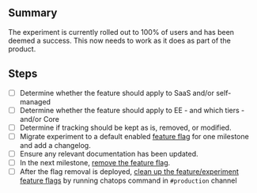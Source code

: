 <!-- Title suggestion: [Experiment Name] Successful Cleanup -->

## Summary

The experiment is currently rolled out to 100% of users and has been deemed a success.
This now needs to work as it does as part of the product.

## Steps

- [ ] Determine whether the feature should apply to SaaS and/or self-managed
- [ ] Determine whether the feature should apply to EE - and which tiers - and/or Core
- [ ] Determine if tracking should be kept as is, removed, or modified.
- [ ] Migrate experiment to a default enabled [feature flag](https://docs.gitlab.com/ee/development/feature_flags/development.html) for one milestone and add a changelog.
- [ ] Ensure any relevant documentation has been updated.
- [ ] In the next milestone, [remove the feature flag](https://docs.gitlab.com/ee/development/feature_flags/controls.html#cleaning-up).
- [ ] After the flag removal is deployed, [clean up the feature/experiment feature flags](https://docs.gitlab.com/ee/development/feature_flags/controls.html#cleaning-up) by running chatops command in `#production` channel

